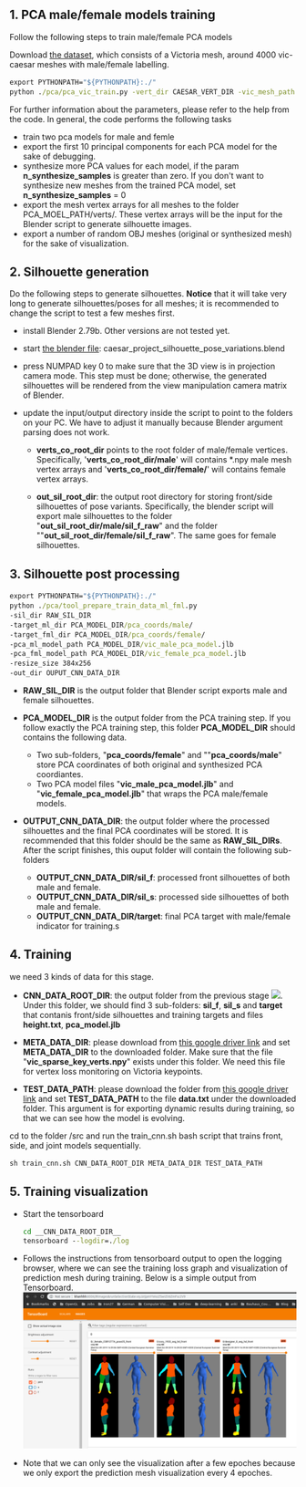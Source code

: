 ## 1. PCA male/female models training

Follow the following steps to train male/female PCA models

Download [the dataset](https://drive.google.com/open?id=1dxneLcuc3m32EAgW_UjPv539pmX5ymVG), which consists of a Victoria mesh, around 4000 vic-caesar meshes with male/female labelling.

```bat
export PYTHONPATH="${PYTHONPATH}:./"
python ./pca/pca_vic_train.py -vert_dir CAESAR_VERT_DIR -vic_mesh_path VIC_OBJ_PATH -female_names_file TXT_FEMALE_NAMES_PATH -out_dir OUTPUT_DIR -n_synthesize_samples 0
```

For further information about the parameters, please refer to the help from the code. In general, the code performs the following tasks
- train two pca models for male and femle
- export the first 10 principal components for each PCA model for the sake of debugging.
- synthesize more PCA values for each model, if the param __n_synthesize_samples__ is greater than zero. If you don't want to synthesize new meshes from the trained PCA model, set  __n_synthesize_samples__ = 0
- export the mesh vertex arrays for all meshes to the folder PCA_MOEL_PATH/verts/. These vertex arrays will be the input for the Blender script to generate silhouette images.
- export a number of random OBJ meshes (original or synthesized mesh) for the sake of visualization.

## 2. Silhouette generation
Do the following steps to generate silhouettes. __Notice__ that it will take very long to generate silhouettes/poses for all meshes; it is recommended to  change the script to test a few meshes first.

 - install Blender 2.79b. Other versions are not tested yet.
 - start [the blender file](https://drive.google.com/open?id=1m1O43Qmq3-4DVdJ7hJyyD251Lf8FkOKa): caesar_project_silhouette_pose_variations.blend

 - press NUMPAD key 0 to make sure that the 3D view is in projection camera mode. This step must be done; otherwise, the generated silhouettes will be rendered from the view manipulation camera matrix of Blender.

 - update the input/output directory inside the script to point to the folders on your PC. We have to adjust it manually because Blender argument parsing does not work.

    - __verts_co_root_dir__ points to the root folder of male/female vertices. Specifically, '__verts_co_root_dir/male__' will contains *.npy male mesh vertex arrays and '__verts_co_root_dir/female/__' will contains female vertex arrays.

    - __out_sil_root_dir__: the output root directory for storing front/side silhouettes of pose variants. Specifically, the blender script will export male silhouettes to the folder "__out_sil_root_dir/male/sil_f_raw__" and the folder ""__out_sil_root_dir/female/sil_f_raw__". The same goes for female silhouettes.

## 3. Silhouette post processing

```bat
export PYTHONPATH="${PYTHONPATH}:./"
python ./pca/tool_prepare_train_data_ml_fml.py
-sil_dir RAW_SIL_DIR
-target_ml_dir PCA_MODEL_DIR/pca_coords/male/
-target_fml_dir PCA_MODEL_DIR/pca_coords/female/
-pca_ml_model_path PCA_MODEL_DIR/vic_male_pca_model.jlb
-pca_fml_model_path PCA_MODEL_DIR/vic_female_pca_model.jlb
-resize_size 384x256
-out_dir OUPUT_CNN_DATA_DIR
```
- __RAW_SIL_DIR__ is the output folder that Blender script exports male and female silhouettes.
- __PCA_MODEL_DIR__ is the output folder from the PCA training step. If you follow exactly the PCA training step, this folder __PCA_MODEL_DIR__ should contains the following data.
  - Two sub-folders, "__pca_coords/female__" and ""__pca_coords/male__"  store PCA coordinates of both original and synthesized PCA coordiantes.
  - Two PCA model files "__vic_male_pca_model.jlb__" and "__vic_female_pca_model.jlb__"  that wraps the PCA male/female models.

- __OUTPUT_CNN_DATA_DIR__: the output folder where the processed silhouettes and the final PCA coordinates will be stored. It is recommended that this folder should be the same as __RAW_SIL_DIRs__. After the script finishes, this ouput folder will contain the following sub-folders
  - __OUTPUT_CNN_DATA_DIR/sil_f__: processed front silhouettes of both male and female.
  - __OUTPUT_CNN_DATA_DIR/sil_s__: processed side silhouettes of both male and female.
  - __OUTPUT_CNN_DATA_DIR/target__:  final PCA target with male/female indicator for training.s

## 4. Training
we need 3 kinds of data for this stage.

- __CNN_DATA_ROOT_DIR__: the output folder from the previous stage ![](#Silhouette-post-processing). Under this folder, we should find 3 sub-folders: __sil_f__, __sil_s__ and __target__ that contanis front/side silhouettes and training targets and files __height.txt__, __pca_model.jlb__

- __META_DATA_DIR__: please download from [this google driver link](https://drive.google.com/drive/folders/1ZeY6ymkUFzuKW0gBoXTcPHblvpIOVlbr) and set  __META_DATA_DIR__ to the downloaded folder. Make sure that the file "__vic_sparse_key_verts.npy__" exists under this folder. We need this file for vertex loss monitoring on Victoria keypoints.

- __TEST_DATA_PATH__: please download the folder from [this google driver link](https://drive.google.com/open?id=1LbT9OoEmvQtBEO8-qc69XqcHFdl9PCda) and set __TEST_DATA_PATH__ to the file __data.txt__ under the downloaded folder. This argument is for exporting dynamic results during training, so that we can see how the model is evolving.

cd to the folder /src and run the train_cnn.sh bash script that trains front, side, and joint models sequentially.

```bat
sh train_cnn.sh CNN_DATA_ROOT_DIR META_DATA_DIR TEST_DATA_PATH
```

## 5. Training visualization
- Start the tensorboard
    ```bat
    cd __CNN_DATA_ROOT_DIR__
    tensorboard --logdir=./log
    ```
- Follows the instructions from tensorboard output to open the logging browser, where we can see the training loss graph and visualization of prediction mesh during training. Below is a simple output from Tensorboard.
![](images/.cnn_pipeline_instruction_images/a4c73c6e.png)

- Note that we can only see the visualization after a few epoches because we only export the prediction mesh visualization every 4 epoches.
